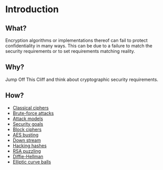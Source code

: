 # Introduction

## What?

Encryption algorithms or implementations thereof can fail to protect confidentiality in many ways. This can be due to a failure to match the security requirements or to set requirements matching reality. 

## Why?

Jump Off This Cliff and think about cryptographic security requirements.

## How?

* [Classical ciphers](classical.md)
* [Brute-force attacks](bruteforce.md)
* [Attack models](models.md)
* [Security goals](goals.md)
* [Block ciphers](block.md)
* [AES busting](aes.md)
* [Down stream](stream.md)
* [Hacking hashes](hashes.md)
* [RSA puzzling](rsa.md)
* [Diffie-Hellman](dh.md)
* [Elliptic curve balls](ecc.md)

